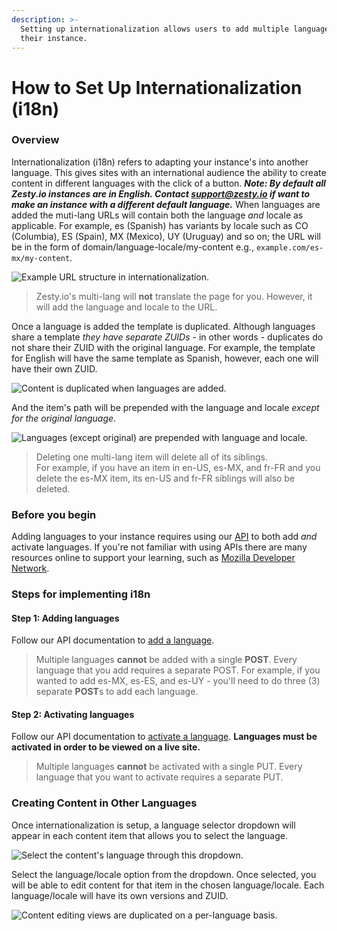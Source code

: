 ```yaml
---
description: >-
  Setting up internationalization allows users to add multiple languages to
  their instance.
---
```


# How to Set Up Internationalization (i18n)

### Overview

Internationalization (i18n) refers to adapting your instance's into another language. This gives sites with an international audience the ability to create content in different languages with the click of a button. _**Note: By default all Zesty.io instances are in English. Contact support@zesty.io if want to make an instance with a different default language.**_ When languages are added the muti-lang URLs will contain both the language _and_ locale as applicable. For example, es (Spanish) has variants by locale such as CO (Columbia), ES (Spain), MX (Mexico), UY (Uruguay) and so on; the URL will be in the form of domain/language-locale/my-content e.g., `example.com/es-mx/my-content`.

![Example URL structure in internationalization.](../../../.gitbook/assets/i18n-domain-paths.png)

> Zesty.io's multi-lang will **not** translate the page for you. However, it will add the language and locale to the URL.

Once a language is added the template is duplicated. Although languages share a template _they have separate ZUIDs_ - in other words - duplicates do not share their ZUID with the original language. For example, the template for English will have the same template as Spanish, however, each one will have their own ZUID.&#x20;

![Content is duplicated when languages are added.](../../../.gitbook/assets/01a-duplicated-content.png)

&#x20;And the item's path will be prepended with the language and locale _except for the original language_.

![Languages (except original) are prepended with language and locale.](../../../.gitbook/assets/02b-lang-locale-paths.png)

> Deleting one multi-lang item will delete all of its siblings. \
For example, if you have an item in en-US, es-MX, and fr-FR and you delete the es-MX item, its en-US and fr-FR siblings will also be deleted.

### Before you begin&#x20;

Adding languages to your instance requires using our [API](https://zesty.org/getting-started/i18n-multi-language) to both add _and_ activate languages. If you're not familiar with using APIs there are many resources online to support your learning, such as [Mozilla Developer Network](https://developer.mozilla.org/en-US/docs/Learn/JavaScript/Client-side\_web\_APIs/Introduction).

### **Steps for implementing i18n**

#### **Step 1: Adding languages**

Follow our API documentation to [add a language](https://zesty.org/getting-started/i18n-multi-language#adding-a-language).

> Multiple languages **cannot** be added with a single **POST**. Every language that you add requires a separate POST. For example, if you wanted to add es-MX, es-ES, and es-UY - you'll need to do three (3) separate **POST**s to add each language.

#### **Step 2: Activating languages**

Follow our API documentation to [activate a language](https://zesty.org/getting-started/i18n-multi-language#activating-a-language). **Languages must be activated in order to be viewed on a live site.**

> Multiple languages **cannot** be activated with a single PUT. Every language that you want to activate requires a separate PUT.

### **Creating Content in Other Languages**

Once internationalization is setup, a language selector dropdown will appear in each content item that allows you to select the language.

![Select the content's language through this dropdown.](../../../.gitbook/assets/05-i18n-language-select-dropdown.png)

Select the language/locale option from the dropdown. Once selected, you will be able to edit content for that item in the chosen language/locale. Each language/locale will have its own versions and ZUID.

![Content editing views are duplicated on a per-language basis.](../../../.gitbook/assets/06-i18n-es-mx-editing-content.png)

